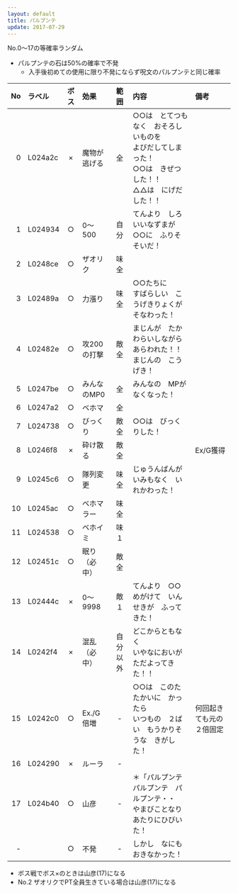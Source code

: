 ```yaml
---
layout: default
title: パルプンテ
update: 2017-07-29
---
```


No.0～17の等確率ランダム
* パルプンテの石は50%の確率で不発
	* 入手後初めての使用に限り不発にならず呪文のパルプンテと同じ確率

| No | ラベル  | ボス | 効果         | 範囲 | 内容 | 備考 |
|---:|:--------|:----:|:-------------|:----:|:-----|:-----|
|  0 | L024a2c |  ×  | 魔物が逃げる |  全  | ○○は　とてつもなく　おそろしいものを<br>よびだしてしまった！<br>○○は　きぜつした！！<br>△△は　にげだした！！
|  1 | L024934 |  ○  | 0～500       | 自分 | てんより　しろいいなずまが<br>○○に　ふりそそいだ！
|  2 | L0248ce |  ○  | ザオリク     | 味全 |
|  3 | L02489a |  ○  | 力漲り       | 味全 | ○○たちに<br>すばらしい　こうげきりょくが　そなわった！
|  4 | L02482e |  ○  | 攻200の打撃  | 敵全 | まじんが　たかわらいしながら<br>あらわれた！！<br>まじんの　こうげき！
|  5 | L0247be |  ○  | みんなのMP0  |  全  | みんなの　MPが　なくなった！
|  6 | L0247a2 |  ○  | ベホマ       |  全  |
|  7 | L024738 |  ○  | びっくり     | 敵全 | ○○は　びっくりした！
|  8 | L0246f8 |  ×  | 砕け散る     | 敵全 | | Ex/G獲得 |
|  9 | L0245c6 |  ○  | 隊列変更     | 味全 | じゅうんばんが　いみもなく　いれかわった！
| 10 | L0245ac |  ○  | ベホマラー   | 味全 |
| 11 | L024538 |  ○  | ベホイミ     | 味１ |
| 12 | L02451c |  ○  | 眠り（必中） | 敵全 |
| 13 | L02444c |  ×  | 0～9998      | 敵１ | てんより　○○めがけて　いんせきが　ふってきた！
| 14 | L0242f4 |  ×  | 混乱（必中） | 自分以外 | どこからともなく<br>いやなにおいが　ただよってきた！！
| 15 | L0242c0 |  ○  | Ex./G倍増    |  -   | ○○は　このたたかいに　かったら<br>いつもの　２ばい　もうかりそうな　きがした！ | 何回起きても元の２倍固定 |
| 16 | L024290 |  ×  | ルーラ       |  -   |
| 17 | L024b40 |  ○  | 山彦         |  -   | ＊「パルプンテ　パルプンテ　パルプンテ・・<br>やまびことなり　あたりにひびいた！
|  - |         |  ○  | 不発         |  -   | しかし　なにも　おきなかった！

* ボス戦でボス×のときは山彦(17)になる
* No.2 ザオリクでPT全員生きている場合は山彦(17)になる
